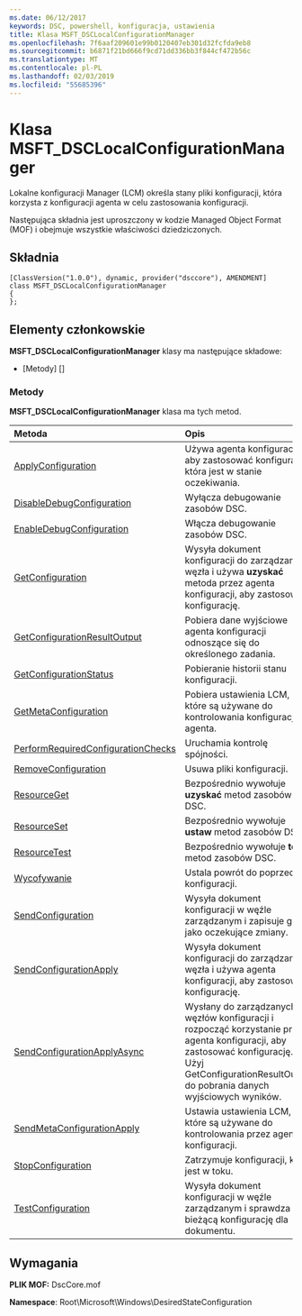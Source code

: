 ```yaml
---
ms.date: 06/12/2017
keywords: DSC, powershell, konfiguracja, ustawienia
title: Klasa MSFT_DSCLocalConfigurationManager
ms.openlocfilehash: 7f6aaf209601e99b0120407eb301d32fcfda9eb8
ms.sourcegitcommit: b6871f21bd666f9cd71dd336bb3f844cf472b56c
ms.translationtype: MT
ms.contentlocale: pl-PL
ms.lasthandoff: 02/03/2019
ms.locfileid: "55685396"
---
```

# <a name="msftdsclocalconfigurationmanager-class"></a>Klasa MSFT_DSCLocalConfigurationManager

Lokalne konfiguracji Manager (LCM) określa stany pliki konfiguracji, która korzysta z konfiguracji agenta w celu zastosowania konfiguracji.

Następująca składnia jest uproszczony w kodzie Managed Object Format (MOF) i obejmuje wszystkie właściwości dziedziczonych.

## <a name="syntax"></a>Składnia

```
[ClassVersion("1.0.0"), dynamic, provider("dsccore"), AMENDMENT]
class MSFT_DSCLocalConfigurationManager
{
};
```

## <a name="members"></a>Elementy członkowskie

**MSFT_DSCLocalConfigurationManager** klasy ma następujące składowe:

- [Metody] []

### <a name="methods"></a>Metody

**MSFT_DSCLocalConfigurationManager** klasa ma tych metod.

|Metoda |Opis |
|:--- |:---|
| [ApplyConfiguration](msft-dsclocalconfigurationmanager-applyconfiguration.md)| Używa agenta konfiguracji, aby zastosować konfigurację, która jest w stanie oczekiwania.|
| [DisableDebugConfiguration](msft-dsclocalconfigurationmanager-disabledebugconfiguration.md)| Wyłącza debugowanie zasobów DSC.|
| [EnableDebugConfiguration](msft-dsclocalconfigurationmanager-enabledebugconfiguration.md)| Włącza debugowanie zasobów DSC.|
| [GetConfiguration](msft-dsclocalconfigurationmanager-getconfiguration.md)| Wysyła dokument konfiguracji do zarządzanego węzła i używa **uzyskać** metoda przez agenta konfiguracji, aby zastosować konfigurację.|
| [GetConfigurationResultOutput](msft-dsclocalconfigurationmanager-getconfigurationresultoutput.md)| Pobiera dane wyjściowe agenta konfiguracji odnoszące się do określonego zadania.|
| [GetConfigurationStatus](msft-dsclocalconfigurationmanager-getconfigurationstatus.md)| Pobieranie historii stanu konfiguracji.|
| [GetMetaConfiguration](msft-dsclocalconfigurationmanager-getmetaconfiguration.md)| Pobiera ustawienia LCM, które są używane do kontrolowania konfiguracji agenta.|
| [PerformRequiredConfigurationChecks](msft-dsclocalconfigurationmanager-performrequiredconfigurationchecks.md)| Uruchamia kontrolę spójności.|
| [RemoveConfiguration](msft-dsclocalconfigurationmanager-removeconfiguration.md)| Usuwa pliki konfiguracji.|
| [ResourceGet](msft-dsclocalconfigurationmanager-resourceget.md)| Bezpośrednio wywołuje **uzyskać** metod zasobów DSC.|
| [ResourceSet](msft-dsclocalconfigurationmanager-resourceset.md)| Bezpośrednio wywołuje **ustaw** metod zasobów DSC.|
| [ResourceTest](msft-dsclocalconfigurationmanager-resourcetest.md)| Bezpośrednio wywołuje **testu** metod zasobów DSC.|
| [Wycofywanie](msft-dsclocalconfigurationmanager-rollback.md)| Ustala powrót do poprzedniej konfiguracji.|
| [SendConfiguration](msft-dsclocalconfigurationmanager-sendconfiguration.md)| Wysyła dokument konfiguracji w węźle zarządzanym i zapisuje go jako oczekujące zmiany.|
| [SendConfigurationApply](msft-dsclocalconfigurationmanager-sendconfigurationapply.md)| Wysyła dokument konfiguracji do zarządzanego węzła i używa agenta konfiguracji, aby zastosować konfigurację.|
| [SendConfigurationApplyAsync](msft-dsclocalconfigurationmanager-sendconfigurationapplyasync.md)| Wysłany do zarządzanych węzłów konfiguracji i rozpocząć korzystanie przez agenta konfiguracji, aby zastosować konfigurację. Użyj GetConfigurationResultOutput do pobrania danych wyjściowych wyników.|
| [SendMetaConfigurationApply](msft-dsclocalconfigurationmanager-sendmetaconfigurationapply.md)| Ustawia ustawienia LCM, które są używane do kontrolowania przez agenta konfiguracji.|
| [StopConfiguration](msft-dsclocalconfigurationmanager-stopconfiguration.md)| Zatrzymuje konfiguracji, który jest w toku.|
| [TestConfiguration](msft-dsclocalconfigurationmanager-testconfiguration.md)| Wysyła dokument konfiguracji w węźle zarządzanym i sprawdza bieżącą konfigurację dla dokumentu.|

## <a name="requirements"></a>Wymagania

**PLIK MOF:** DscCore.mof

**Namespace**: Root\Microsoft\Windows\DesiredStateConfiguration